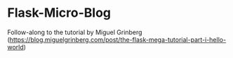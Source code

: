 # Flask-Micro-Blog
Follow-along to the tutorial by Miguel Grinberg (https://blog.miguelgrinberg.com/post/the-flask-mega-tutorial-part-i-hello-world)
